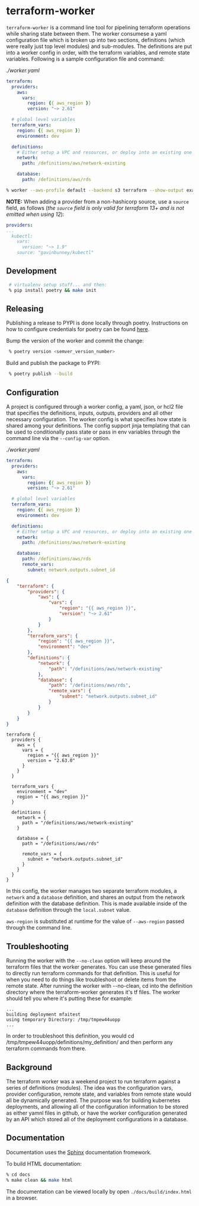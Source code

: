 # terraform-worker

`terraform-worker` is a command line tool for pipelining terraform operations while sharing state between them. The worker consumese a yaml configuration file which is broken up into two sections, definitions (which were really just top level modules) and sub-modules. The definitions are put into a worker config in order, with the terraform variables, and remote state variables.  Following is a sample configuration file and command:

*./worker.yaml*
```yaml
terraform:
  providers:
    aws:
      vars:
        region: {{ aws_region }}
        version: "~> 2.61"

  # global level variables
  terraform_vars:
    region: {{ aws_region }}
    environment: dev

  definitions:
    # Either setup a VPC and resources, or deploy into an existing one
    network:
      path: /definitions/aws/network-existing

    database:
      path: /definitions/aws/rds
```

```sh
% worker --aws-profile default --backend s3 terraform --show-output example1
```
**NOTE:** When adding a provider from a non-hashicorp source, use a `source` field, as follows
(_the `source` field is only valid for terraform 13+ and is not emitted when using 12_):

```yaml
providers:
...
  kubectl:
    vars:
      version: "~> 1.9"
    source: "gavinbunney/kubectl"
```

## Development

```sh
 # virtualenv setup stuff... and then:
 % pip install poetry && make init
```

## Releasing

Publishing a release to PYPI is done locally through poetry. Instructions on how to configure credentials for poetry can be found [here](https://python-poetry.org/docs/repositories/#configuring-credentials).

Bump the version of the worker and commit the change:
```sh
 % poetry version <semver_version_number>
```

Build and publish the package to PYPI:
```sh
 % poetry publish --build
```

## Configuration

A project is configured through a worker config, a yaml, json, or hcl2 file that specifies the definitions, inputs, outputs, providers and all other necessary configuration. The worker config is what specifies how state is shared among your definitions. The config support jinja templating that can be used to conditionally pass state or pass in env variables through the command line via the `--config-var` option.

*./worker.yaml*
```yaml
terraform:
  providers:
    aws:
      vars:
        region: {{ aws_region }}
        version: "~> 2.61"

  # global level variables
  terraform_vars:
    region: {{ aws_region }}
    environment: dev

  definitions:
    # Either setup a VPC and resources, or deploy into an existing one
    network:
      path: /definitions/aws/network-existing

    database:
      path: /definitions/aws/rds
      remote_vars:
        subnet: network.outputs.subnet_id
```

```json
{
    "terraform": {
        "providers": {
            "aws": {
                "vars": {
                    "region": "{{ aws_region }}",
                    "version": "~> 2.61"
                }
            }
        },
        "terraform_vars": {
            "region": "{{ aws_region }}",
            "environment": "dev"
        },
        "definitions": {
            "network": {
                "path": "/definitions/aws/network-existing"
            },
            "database": {
                "path": "/definitions/aws/rds",
                "remote_vars": {
                    "subnet": "network.outputs.subnet_id"
                }
            }
        }
    }
}
```

```hcl
terraform {
  providers {
    aws = {
      vars = {
        region = "{{ aws_region }}"
        version = "2.63.0"
      }
    }
  }

  terraform_vars {
    environment = "dev"
    region = "{{ aws_region }}"
  }

  definitions {
    network = {
      path = "/definitions/aws/network-existing"
    }

    database = {
      path = "/definitions/aws/rds"

      remote_vars = {
        subnet = "network.outputs.subnet_id"
      }
    }
  }
}
```

In this config, the worker manages two separate terraform modules, a `network` and a `database` definition, and shares an output from the network definition with the database definition. This is made available inside of the `database` definition through the `local.subnet` value.

`aws-region` is substituted at runtime for the value of `--aws-region` passed through the command line.

## Troubleshooting

Running the worker with the `--no-clean` option will keep around the terraform files that the worker generates. You can use these generated files to directly run terraform commands for that definition. This is useful for when you need to do things like troubleshoot or delete items from the remote state. After running the worker with --no-clean, cd into the definition directory where the terraform-worker generates it's tf files. The worker should tell you where it's putting these for example:

```
...
building deployment mfaitest
using temporary Directory: /tmp/tmpew44uopp
...
```

In order to troubleshoot this definition, you would cd /tmp/tmpew44uopp/definitions/my_definition/ and then perform any terraform commands from there.

## Background

The terraform worker was a weekend project to run terraform against a series of definitions (modules). The idea was the configuration vars, provider configuration, remote state, and variables from remote state would all be dynamically generated. The purpose was for building kubernetes deployments, and allowing all of the configuration information to be stored as either yamnl files in github, or have the worker configuration generated by an API which stored all of the deployment configurations in a database.

## Documentation

Documentation uses the [Sphinx](https://www.sphinx-doc.org/en/master/index.html) documentation fromework.

To build HTML documentation:

```bash
% cd docs
% make clean && make html
```

The documentation can be viewed locally by open `./docs/build/index.html` in a browser.

